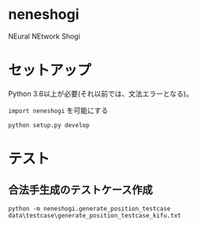 # neneshogi
NEural NEtwork Shogi

# セットアップ
Python 3.6以上が必要(それ以前では、文法エラーとなる)。

`import neneshogi` を可能にする
```
python setup.py develop
```

# テスト
## 合法手生成のテストケース作成

```
python -m neneshogi.generate_position_testcase data\testcase\generate_position_testcase_kifu.txt
```

